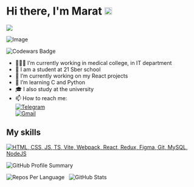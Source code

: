<h1>Hi there, I'm Marat <img src="https://yt3.googleusercontent.com/j3T9MGX6B1zpOKUmrMdoaYGWiPJbe244P_ozdmP-IO5tpnfJUxCA-U8g5nvBTysxYKGHvXQXBg=s900-c-k-c0x00ffffff-no-rj" height="20"></h1>

<img src="https://readme-typing-svg.herokuapp.com?color=%23009D57&lines=21+school+student">

![Image](https://steamuserimages-a.akamaihd.net/ugc/954101135156565426/21D9841F8E03ED30D91A7720388E1E8D3A464FC0/?imw=5000&imh=5000&ima=fit&impolicy=Letterbox&imcolor=%23000000&letterbox=false)

![Codewars Badge](https://www.codewars.com/users/Marat69/badges/large)

 - 👨🏻‍💻 I’m currently working in medical college, in IT department  
 - 🌱 I am a student at 21 Sber school  
 - 🔭 I’m currently working on my React projects  
 - 🐍 I’m learning C and Python  
 - 🎓 I also study at the university  
 - 📫 How to reach me: <br>
[![Telegram](https://img.shields.io/badge/Telegram-2CA5E0?style=for-the-badge&logo=telegram&logoColor=white)](https://t.me/marat_pliev)<br>
[![Gmail](https://img.shields.io/badge/Gmail-D14836?style=for-the-badge&logo=gmail&logoColor=white)](mailto:plievmar@gmail.com)

## My skills
[![HTML, CSS, JS, TS, Vite, Webpack, React, Redux, Figma, Git, MySQL, NodeJS](https://skillicons.dev/icons?i=html,css,js,ts,vite,webpack,react,redux,figma,git,mysql,nodejs)](https://skillicons.dev)  

![GitHub Profile Summary](http://github-profile-summary-cards.vercel.app/api/cards/profile-details?username=Ramramramzes&theme=github_dark)

![Repos Per Language](http://github-profile-summary-cards.vercel.app/api/cards/repos-per-language?username=Ramramramzes&theme=github_dark) &nbsp; ![GitHub Stats](http://github-profile-summary-cards.vercel.app/api/cards/stats?username=Ramramramzes&theme=github_dark)
